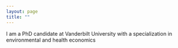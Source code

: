 ```yaml
---
layout: page
title: ""
---
```

I am a PhD candidate at Vanderbilt University with a specialization in environmental and health economics

